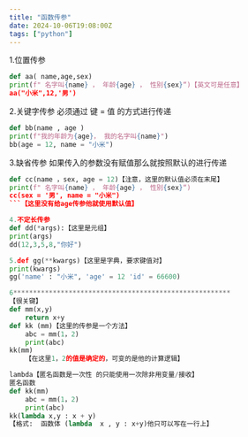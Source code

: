 ```yaml
---
title: "函数传参"
date: 2024-10-06T19:08:00Z
tags: ["python"]
---
```


1.位置传参

```python
def aa( name,age,sex)
print(f" 名字叫{name} ， 年龄{age} ， 性别{sex}“)【英文可是任意】
aa("小米",12,'男')
```

2.关键字传参
必须通过 键 = 值 的方式进行传递

```python
def bb(name , age )
print(f"我的年龄为{age}， 我的名字叫{name}")
bb(age = 12, name = "小米")
```

3.缺省传参
如果传入的参数没有赋值那么就按照默认的进行传递

````python
def cc(name ，sex, age = 12)【注意，这里的默认值必须在末尾】
print(f" 名字叫{name} ， 年龄{age} ， 性别{sex}“)
cc(sex = '男', name = "小米")
```【这里没有给age传参他就使用默认值】

4.不定长传参
def dd(*args):【这里是元组】
print(args)
dd(12,3,5,8,"你好")

5.def gg(**kwargs)【这里是字典，要求键值对】
print(kwargs)
gg('name' : "小米", 'age' = 12 'id' = 66600)

6*******************************************************
【很关键】
def mm(x,y)
	return x+y
def kk (mm)【这里的传参是一个方法】
	abc = mm(1，2)
	print(abc)
kk(mm)
	【在这里1，2的值是确定的，可变的是他的计算逻辑】

lambda【匿名函数是一次性 的只能使用一次除非用变量/接收】
匿名函数
def kk(mm)
	abc = mm(1，2)
	print(abc)
kk(lambda x,y : x + y)
【格式:  函数体 (lambda  x , y : x+y)他只可以写在一行上】

````
